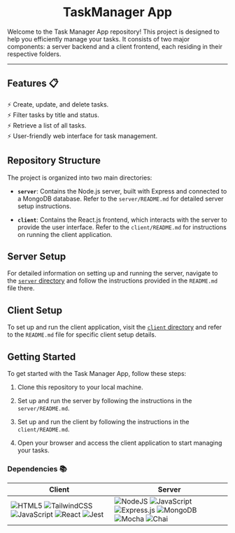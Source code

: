 <div align="center">

<h1><strong>Task</strong>Manager App</h1>
</div>


 Welcome to the Task Manager App repository! This project is designed to help you efficiently manage your tasks. It consists of two major components: a server backend and a client frontend, each residing in their respective folders.

---

## Features 📋

⚡️ Create, update, and delete tasks.\
⚡️ Filter tasks by title and status.\
⚡️ Retrieve a list of all tasks.\
⚡️ User-friendly web interface for task management.


## Repository Structure

The project is organized into two main directories:

- **`server`**: Contains the Node.js server, built with Express and connected to a MongoDB database. Refer to the `server/README.md` for detailed server setup instructions.

- **`client`**: Contains the React.js frontend, which interacts with the server to provide the user interface. Refer to the `client/README.md` for instructions on running the client application.

## Server Setup

For detailed information on setting up and running the server, navigate to the [`server` directory](./server) and follow the instructions provided in the `README.md` file there.

## Client Setup

To set up and run the client application, visit the [`client` directory](./client) and refer to the `README.md` file for specific client setup details.

## Getting Started

To get started with the Task Manager App, follow these steps:

1. Clone this repository to your local machine.

2. Set up and run the server by following the instructions in the `server/README.md`.

3. Set up and run the client by following the instructions in the `client/README.md`.

4. Open your browser and access the client application to start managing your tasks.



### Dependencies 📚

| Client | Server |
|---------|--------------|
|![HTML5](https://img.shields.io/badge/html5-%23E34F26.svg?style=for-the-badge&logo=html5&logoColor=white) ![TailwindCSS](https://camo.githubusercontent.com/e9b080a6541e5355827ea91b6a0302cbbc54af4705b0c6b0f1561a0957ced2fb/68747470733a2f2f696d672e736869656c64732e696f2f62616467652f5461696c77696e645f4353532d3338423241433f7374796c653d666f722d7468652d6261646765266c6f676f3d7461696c77696e642d637373266c6f676f436f6c6f723d7768697465) ![JavaScript](https://img.shields.io/badge/javascript-%23323330.svg?style=for-the-badge&logo=javascript&logoColor=%23F7DF1E) ![React](https://img.shields.io/badge/react-%2320232a.svg?style=for-the-badge&logo=react&logoColor=%2361DAFB) ![Jest](https://img.shields.io/badge/-jest-%23C21325?style=for-the-badge&logo=jest&logoColor=white)| ![NodeJS](https://img.shields.io/badge/node.js-6DA55F?style=for-the-badge&logo=node.js&logoColor=white) ![JavaScript](https://img.shields.io/badge/javascript-%23323330.svg?style=for-the-badge&logo=javascript&logoColor=%23F7DF1E) ![Express.js](https://img.shields.io/badge/express.js-%23404d59.svg?style=for-the-badge&logo=express&logoColor=%2361DAFB) ![MongoDB](https://img.shields.io/badge/MongoDB-%234ea94b.svg?style=for-the-badge&logo=mongodb&logoColor=white) ![Mocha](https://img.shields.io/badge/-mocha-%238D6748?style=for-the-badge&logo=mocha&logoColor=white) ![Chai](https://img.shields.io/badge/-Chai-%238A4182?style=for-the-badge&logo=Chai&logoColor=white)|
